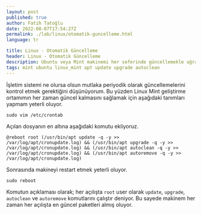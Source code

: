 ```yaml
---
layout: post
published: true
author: Fatih Tatoğlu
date: 2022-08-07T17:54:27Z
permalink: ./lab/linux/otomatik-guncelleme.html
language: tr

title: Linux - Otomatik Güncelleme
header: Linux - Otomatik Güncelleme
description: Ubuntu veya Mint makinemi her seferinde güncellemekle uğraşmak yerine bu işlemi otomatik olarak yaptırıyorum.
tags: mint ubuntu linux_mint apt update upgrade autoclean
---
```


İşletim sistemi ne olursa olsun mutlaka periyodik olarak güncellemelerini kontrol etmek gerektiğini düşünüyorum. Bu yüzden Linux Mint geliştirme ortamımın her zaman güncel kalmasını sağlamak için aşağıdaki tanımları yapmam yeterli oluyor.

```shell
sudo vim /etc/crontab
```

Açılan dosyanın en altına aşağıdaki komutu ekliyoruz.

```nestedtext
@reboot root (/usr/bin/apt update -q -y >> /var/log/apt/cronupdate.log) && (/usr/bin/apt upgrade -q -y >> /var/log/apt/cronupdate.log) && (/usr/bin/apt autoclean -q -y >> /var/log/apt/cronupdate.log) && (/usr/bin/apt autoremove -q -y >> /var/log/apt/cronupdate.log)
```

Sonrasında makineyi restart etmek yeterli oluyor.

```shell
sudo reboot
```

Komutun açıklaması olarak; her açılışta `root` user olarak `update`, `upgrade`, `autoclean` ve `autoremove` komutlarını çalıştır deniyor. Bu sayede makinem her zaman her açılışta en güncel paketleri almış oluyor.
